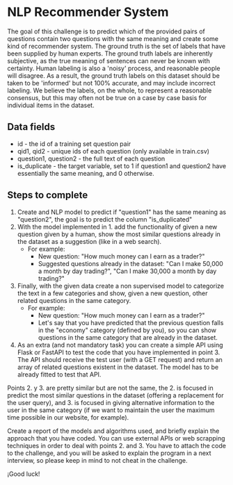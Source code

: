 
# NLP Recommender System

The goal of this challenge is to predict which of the provided pairs of questions contain two questions with the same meaning and create some kind of recommender system. The ground truth is the set of labels that have been supplied by human experts. The ground truth labels are inherently subjective, as the true meaning of sentences can never be known with certainty. Human labeling is also a 'noisy' process, and reasonable people will disagree. As a result, the ground truth labels on this dataset should be taken to be 'informed' but not 100% accurate, and may include incorrect labeling. We believe the labels, on the whole, to represent a reasonable consensus, but this may often not be true on a case by case basis for individual items in the dataset.

## Data fields
- id - the id of a training set question pair
- qid1, qid2 - unique ids of each question (only available in train.csv)
- question1, question2 - the full text of each question
- is_duplicate - the target variable, set to 1 if question1 and question2 have essentially the same meaning, and 0 otherwise.

## Steps to complete
1. Create and NLP model to predict if "question1" has the same meaning as "question2", the goal is to predict the column "is_duplicated"
2. With the model implemented in 1. add the functionality of given a new question given by a human, show the most similar questions already in the dataset as a suggestion (like in a web search).
	- For example: 
		- New question: "How much money can I earn as a trader?"
		- Suggested questions already in the dataset: "Can I make 50,000 a month by day trading?", "Can I make 30,000 a month by day trading?"
3. Finally, with the given data create a non supervised model to categorize the text in a few categories and show, given a new question, other related questions in the same category.
	- For example:
		- New question: "How much money can I earn as a trader?"
		- Let's say that you have predicted that the previous question falls in the "economy" category (defined by you), so you can show questions in the same category that are already in the dataset.
4. As an extra (and not mandatory task) you can create a simple API using Flask or FastAPI to test the code that you have implemented in point 3. The API should receive the test user (with a GET request) and return an array of related questions existent in the dataset. The model has to be already fitted to test that API.

Points 2. y 3. are pretty similar but are not the same, the 2. is focused in predict the most similar questions in the dataset (offering a replacement for the user query), and 3. is focused in giving alternative information to the user in the same category (if we want to maintain the user the maximum time possible in our website, for example).

Create a report of the models and algorithms used, and briefly explain the approach that you have coded. You can use external APIs or web scrapping techniques in order to deal with points 2. and 3.
You have to attach the code to the challenge, and you will be asked to explain the program in a next interview, so please keep in mind to not cheat in the challenge.

¡Good luck!
